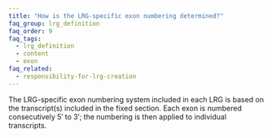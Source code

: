 ```yaml
---
title: "How is the LRG-specific exon numbering determined?"
faq_group: lrg_definition
faq_order: 9
faq_tags:
  - lrg_definition
  - content
  - exon
faq_related:
  - responsibility-for-lrg-creation
---
```


The LRG-specific exon numbering system included in each LRG is based on the transcript(s) included in the fixed section. Each exon is numbered consecutively 5′ to 3′; the numbering is then applied to individual transcripts.

